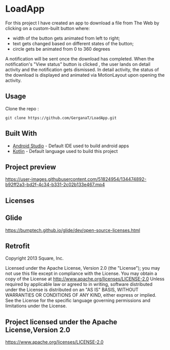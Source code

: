# LoadApp

For this project I have created an app to download a file from The Web by clicking on a custom-built button where:
 - width of the button gets animated from left to right;
 - text gets changed based on different states of the button;
 - circle gets be animated from 0 to 360 degrees

A notification will be sent once the download has completed. When the notification's "View status" button is clicked , the user lands on detail activity and the notification gets dismissed. In detail activity, the status of the download is displayed and animated via MotionLayout upon opening the activity.

## Usage

Clone the repo :

`git clone https://github.com/GerganaT/LoadApp.git`


## Built With

* [Android Studio](https://developer.android.com/studio) - Default IDE used to build android apps
* [Kotlin](https://kotlinlang.org/) - Default language used to build this project

## Project preview


https://user-images.githubusercontent.com/51824954/134474892-b92ff2a3-bd2f-4c34-b331-2c02b133e467.mp4


## Licenses

## Glide

https://bumptech.github.io/glide/dev/open-source-licenses.html

## Retrofit

Copyright 2013 Square, Inc.

Licensed under the Apache License, Version 2.0 (the "License");
you may not use this file except in compliance with the License.
You may obtain a copy of the License at
http://www.apache.org/licenses/LICENSE-2.0
Unless required by applicable law or agreed to in writing, software
distributed under the License is distributed on an "AS IS" BASIS,
WITHOUT WARRANTIES OR CONDITIONS OF ANY KIND, either express or implied.
See the License for the specific language governing permissions and
limitations under the License.

## Project licensed under the Apache License,Version 2.0

https://www.apache.org/licenses/LICENSE-2.0

